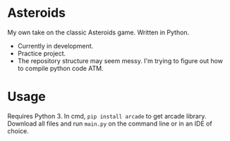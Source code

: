 # Asteroids
My own take on the classic Asteroids game. Written in Python.
- Currently in development.
- Practice project.
- The repository structure may seem messy. I'm trying to figure out how to compile python code ATM.
# Usage
Requires Python 3.
In cmd, ```pip install arcade``` to get arcade library. Download all files and run ```main.py``` on the command line or in an IDE of choice.
